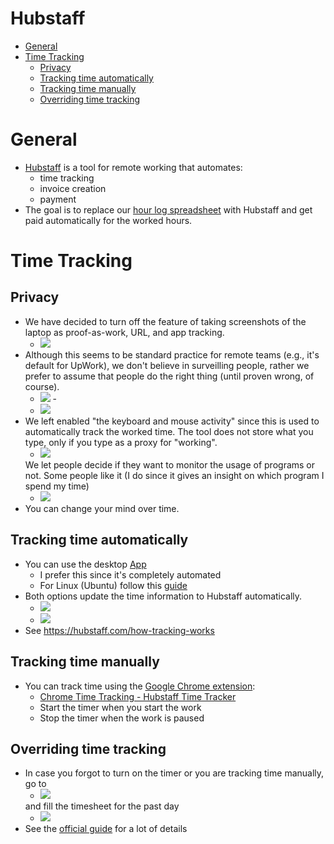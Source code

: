 # Hubstaff

<!-- toc -->

- [General](#general)
- [Time Tracking](#time-tracking)
  * [Privacy](#privacy)
  * [Tracking time automatically](#tracking-time-automatically)
  * [Tracking time manually](#tracking-time-manually)
  * [Overriding time tracking](#overriding-time-tracking)

<!-- tocstop -->

# General

- [<span class="underline">Hubstaff</span>](https://hubstaff.com/) is a tool for
  remote working that automates:
  - time tracking
  - invoice creation
  - payment
- The goal is to replace our
  [<span class="underline">hour log spreadsheet</span>](https://docs.google.com/spreadsheets/d/1oNd6ORhc94oUzg5nhNC7fQelN_PmfAv110F7lUiZsxo/edit#gid=0)
  with Hubstaff and get paid automatically for the worked hours.

# Time Tracking

## Privacy

- We have decided to turn off the feature of taking screenshots of the laptop as
  proof-as-work, URL, and app tracking.
  - <img src="Hubstaff_figs/image3.jpg" />
- Although this seems to be standard practice for remote teams (e.g., it's
  default for UpWork), we don't believe in surveilling people, rather we prefer
  to assume that people do the right thing (until proven wrong, of course).
  - <img src="Hubstaff_figs/image4.png" /> -
  - <img src="Hubstaff_figs/image7.png" />
- We left enabled "the keyboard and mouse activity" since this is used to
  automatically track the worked time. The tool does not store what you type,
  only if you type as a proxy for "working".
  - <img src="Hubstaff_figs/image6.png" />
  We let people decide if they want to monitor the usage of programs or not.
  Some people like it (I do since it gives an insight on which program I spend
  my time)
  - <img src="Hubstaff_figs/image1.png" />
- You can change your mind over time.

## Tracking time automatically

- You can use the desktop [<span
  class="underline">App</span>](https://app.hubstaff.com/download)
  - I prefer this since it's completely automated
  - For Linux (Ubuntu) follow this [guide](https://support.hubstaff.com/install-and-sign-in-into-linux-desktop-client/)
- Both options update the time information to Hubstaff automatically.
  - <img src="Hubstaff_figs/image2.png" />
  - <img src="Hubstaff_figs/image8.png" />
- See [<span
  class="underline">https://hubstaff.com/how-tracking-works</span>](https://hubstaff.com/how-tracking-works)

## Tracking time manually

- You can track time using the
  [<span class="underline">Google Chrome extension</span>](https://chrome.google.com/webstore/detail/hubstaff-time-tracker/mipeohjjimeknlkekbemdjbjniogbgel):
  - [<span class="underline">Chrome Time Tracking - Hubstaff Time Tracker</span>](https://www.youtube.com/watch?v=1dXfD3EJb2M)
  - Start the timer when you start the work
  - Stop the timer when the work is paused

## Overriding time tracking

- In case you forgot to turn on the timer or you are tracking time manually, go
  to
  - <img src="Hubstaff_figs/image5.png" />
  and fill the timesheet for the past day
  - <img src="Hubstaff_figs/image9.png" />
- See the
  [<span class="underline">official guide</span>](https://support.hubstaff.com/how-to-add-delete-and-edit-manual-time-entries/#:~:text=First%2C%20navigate%20to%20the%20Timesheets,of%20the%20manual%20time%20entry.)
  for a lot of details
